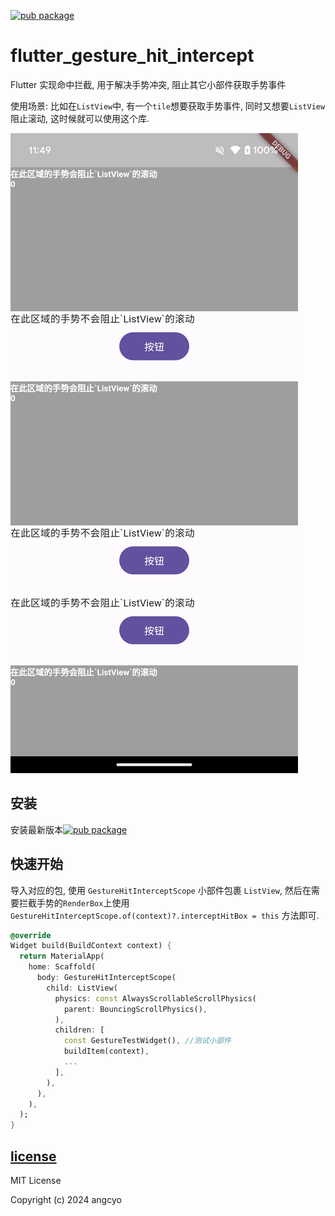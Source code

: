 [![pub package](https://img.shields.io/pub/v/flutter_gesture_hit_intercept.svg)](https://pub.dev/packages/flutter_gesture_hit_intercept)

# flutter_gesture_hit_intercept

Flutter 实现命中拦截, 用于解决手势冲突, 阻止其它小部件获取手势事件

使用场景: 比如在`ListView`中, 有一个`tile`想要获取手势事件, 同时又想要`ListView`阻止滚动,
这时候就可以使用这个库.

![screenshot](png/img.png)

## 安装

安装最新版本[![pub package](https://img.shields.io/pub/v/flutter_gesture_hit_intercept.svg)](https://pub.dev/packages/flutter_gesture_hit_intercept/install)

## 快速开始

导入对应的包, 使用 `GestureHitInterceptScope` 小部件包裹 `ListView`, 然后在需要拦截手势的`RenderBox`上使用 `GestureHitInterceptScope.of(context)?.interceptHitBox = this` 方法即可.

```dart
@override
Widget build(BuildContext context) {
  return MaterialApp(
    home: Scaffold(
      body: GestureHitInterceptScope(
        child: ListView(
          physics: const AlwaysScrollableScrollPhysics(
            parent: BouncingScrollPhysics(),
          ),
          children: [
            const GestureTestWidget(), //测试小部件
            buildItem(context),
            ...
          ],
        ),
      ),
    ),
  );
}
```

## [license](https://raw.githubusercontent.com/angcyo/flutter_gesture_hit_intercept/master/LICENSE)

MIT License

Copyright (c) 2024 angcyo